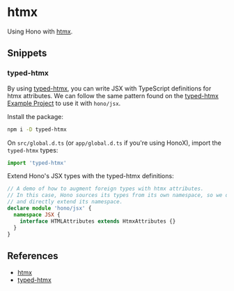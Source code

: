 # htmx

Using Hono with [htmx](https://htmx.org/).

## Snippets

### typed-htmx

By using [typed-htmx](https://github.com/Desdaemon/typed-htmx), you can write JSX with TypeScript definitions for htmx attributes.
We can follow the same pattern found on the [typed-htmx Example Project](https://github.com/Desdaemon/typed-htmx/blob/main/example/src/types.d.ts) to use it with `hono/jsx`.

Install the package:

```sh
npm i -D typed-htmx
```

On `src/global.d.ts` (or `app/global.d.ts` if you're using HonoX), import the `typed-htmx` types:

```ts
import 'typed-htmx'
```

Extend Hono's JSX types with the typed-htmx definitions:

```ts
// A demo of how to augment foreign types with htmx attributes.
// In this case, Hono sources its types from its own namespace, so we do the same
// and directly extend its namespace.
declare module 'hono/jsx' {
  namespace JSX {
    interface HTMLAttributes extends HtmxAttributes {}
  }
}
```

## References

- [htmx](https://htmx.org/)
- [typed-htmx](https://github.com/Desdaemon/typed-htmx)
